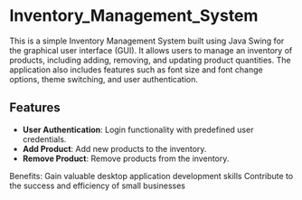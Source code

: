 # Inventory_Management_System
This is a simple Inventory Management System built using Java Swing for the graphical user interface (GUI). It allows users to manage an inventory of products, including adding, removing, and updating product quantities. The application also includes features such as font size and font change options, theme switching, and user authentication.

## Features

- **User Authentication**: Login functionality with predefined user credentials.
- **Add Product**: Add new products to the inventory.
- **Remove Product**: Remove products from the inventory.

Benefits:
Gain valuable desktop application development skills
Contribute to the success and efficiency of small businesses
